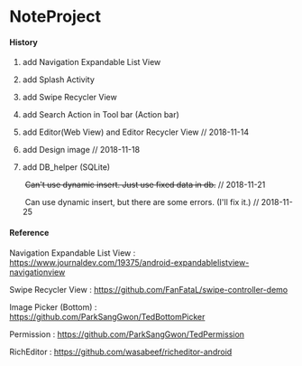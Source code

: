 # NoteProject

#### History

1. add Navigation Expandable List View

2. add Splash Activity

3. add Swipe Recycler View

4. add Search Action in Tool bar (Action bar)

5. add Editor(Web View) and Editor Recycler View     // 2018-11-14

6. add Design image //  2018-11-18

7. add DB_helper (SQLite)

   ​	~~Can't use dynamic insert. Just use fixed data in db.~~ // 2018-11-21

   ​	Can use dynamic insert, but there are some errors. (I'll fix it.) // 2018-11-25


#### Reference

Navigation Expandable List View : https://www.journaldev.com/19375/android-expandablelistview-navigationview

Swipe Recycler View : https://github.com/FanFataL/swipe-controller-demo

Image Picker (Bottom) : https://github.com/ParkSangGwon/TedBottomPicker

Permission : https://github.com/ParkSangGwon/TedPermission

RichEditor : https://github.com/wasabeef/richeditor-android